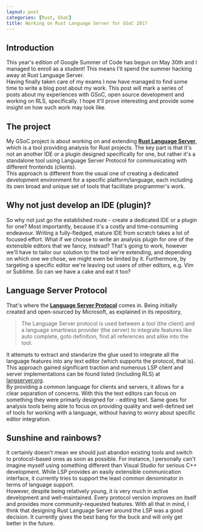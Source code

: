 ```yaml
---
layout: post
categories: [Rust, GSoC]
title: Working on Rust Language Server for GSoC 2017
---
```

## Introduction
This year's edition of Google Summer of Code has begun on May 30th and I managed to enroll as a student! This means I'll spend the summer hacking away at Rust Language Server.
<br>Having finally taken care of my exams I now have managed to find some time to write a blog post about my work. This post will mark a series of posts about my experiences with GSoC, open source development and working on RLS, specifically. I hope it'll prove interesting and provide some insight on how such work may look like.

## The project
My GSoC project is about working on and extending [**Rust Language Server**](https://github.com/rust-lang-nursery/rls/), which is a tool providing analysis for Rust projects. The key part is that it's not an another IDE or a plugin designed specifically for one, but rather it's a standalone tool using Language Server Protocol for communicating with different frontends (clients).
<br>This approach is different from the usual one of creating a dedicated development environment for a specific platform/language, each including its own broad and unique set of tools that facilitate programmer's work.

## Why not just develop an IDE (plugin)?
So why not just go the established route - create a dedicated IDE or a plugin for one? Most importantly, because it's a costly and time-consuming endeavour. Writing a fully-fledged, mature IDE from scratch takes a lot 
of focused effort. What if we choose to write an analysis plugin for one of the extensible editors that we fancy, instead? That's going to work, however we'll have to tailor our solution to the tool we're extending, and depending on which one we chose, we might even be limited by it. Furthermore, by targeting a specific editor we're leaving out users of other editors, e.g. Vim or Sublime. So can we have a cake and eat it too? 

## Language Server Protocol
That's where the [**Language Server Protocol**](https://github.com/Microsoft/language-server-protocol) comes in.
Being initially created and open-sourced by Microsoft, as explained in its repository,
> The Language Server protocol is used between a tool (the client) and a language smartness provider (the server) to integrate features like auto complete, goto definition, find all references and alike into the tool.

It attempts to extract and standarize the glue used to integrate all the language features into any text editor (which supports the protocol, that is). This approach gained significant traction and numerous LSP client and server implementations can be found listed (including RLS) at [langserver.org](http://langserver.org/).
<br>By providing a common language for clients and servers, it allows for a clear separation of concerns. With this the text editors can focus on something they were primarly designed for - editing text. Same goes for analysis tools being able to focus on providing quality and well-defined set of tools for working with a language, without having to worry about specific editor integration.

## Sunshine and rainbows?
It certainly doesn't mean we should just abandon existing tools and switch to protocol-based ones as soon as possible. For instance, I personally can't imagine myself using something different than Visual Studio for serious C++ development. While LSP provides an easily extensible communication interface, it currently tries to support the least common denominator in terms of language support.
<br>However, despite being relatively young, it is very much in active development and well-maintained. Every protocol version improves on itself and provides more community-requested features. With all that in mind, I think that designing Rust Language Server around the LSP was a good decision. It currently gives the best bang for the buck and will only get better in the future.
